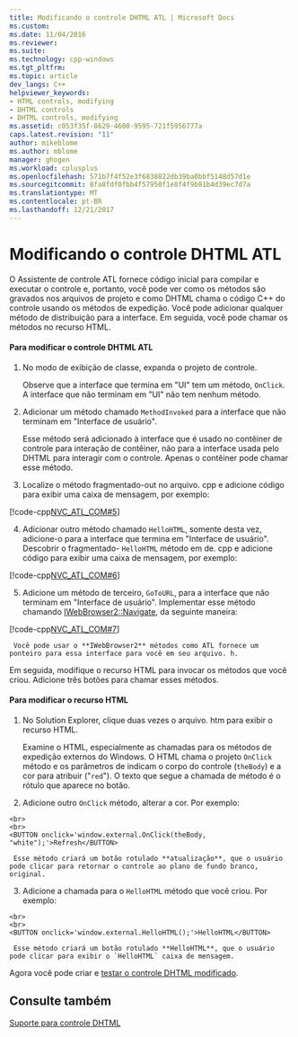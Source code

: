 ```yaml
---
title: Modificando o controle DHTML ATL | Microsoft Docs
ms.custom: 
ms.date: 11/04/2016
ms.reviewer: 
ms.suite: 
ms.technology: cpp-windows
ms.tgt_pltfrm: 
ms.topic: article
dev_langs: C++
helpviewer_keywords:
- HTML controls, modifying
- DHTML controls
- DHTML controls, modifying
ms.assetid: c053f35f-8629-4600-9595-721f5956777a
caps.latest.revision: "11"
author: mikeblome
ms.author: mblome
manager: ghogen
ms.workload: cplusplus
ms.openlocfilehash: 571b7f4f52e3f6838822db39ba0bbf5148d57d1e
ms.sourcegitcommit: 8fa8fdf0fbb4f57950f1e8f4f9b81b4d39ec7d7a
ms.translationtype: MT
ms.contentlocale: pt-BR
ms.lasthandoff: 12/21/2017
---
```

# <a name="modifying-the-atl-dhtml-control"></a>Modificando o controle DHTML ATL
O Assistente de controle ATL fornece código inicial para compilar e executar o controle e, portanto, você pode ver como os métodos são gravados nos arquivos de projeto e como DHTML chama o código C++ do controle usando os métodos de expedição. Você pode adicionar qualquer método de distribuição para a interface. Em seguida, você pode chamar os métodos no recurso HTML.  
  
#### <a name="to-modify-the-atl-dhtml-control"></a>Para modificar o controle DHTML ATL  
  
1.  No modo de exibição de classe, expanda o projeto de controle.  
  
     Observe que a interface que termina em "UI" tem um método, `OnClick`. A interface que não terminam em "UI" não tem nenhum método.  
  
2.  Adicionar um método chamado `MethodInvoked` para a interface que não terminam em "Interface de usuário".  
  
     Esse método será adicionado à interface que é usado no contêiner de controle para interação de contêiner, não para a interface usada pelo DHTML para interagir com o controle. Apenas o contêiner pode chamar esse método.  
  
3.  Localize o método fragmentado-out no arquivo. cpp e adicione código para exibir uma caixa de mensagem, por exemplo:  
  
 [!code-cpp[NVC_ATL_COM#5](../atl/codesnippet/cpp/modifying-the-atl-dhtml-control_1.cpp)]  
  
4.  Adicionar outro método chamado `HelloHTML`, somente desta vez, adicione-o para a interface que termina em "Interface de usuário". Descobrir o fragmentado- `HelloHTML` método em de. cpp e adicione código para exibir uma caixa de mensagem, por exemplo:  
  
 [!code-cpp[NVC_ATL_COM#6](../atl/codesnippet/cpp/modifying-the-atl-dhtml-control_2.cpp)]  
  
5.  Adicione um método de terceiro, `GoToURL`, para a interface que não terminam em "Interface de usuário". Implementar esse método chamando [IWebBrowser2::Navigate](https://msdn.microsoft.com/library/aa752133.aspx), da seguinte maneira:  
  
 [!code-cpp[NVC_ATL_COM#7](../atl/codesnippet/cpp/modifying-the-atl-dhtml-control_3.cpp)]  
  
     Você pode usar o **IWebBrowser2** métodos como ATL fornece um ponteiro para essa interface para você em seu arquivo. h.  
  
 Em seguida, modifique o recurso HTML para invocar os métodos que você criou. Adicione três botões para chamar esses métodos.  
  
#### <a name="to-modify-the-html-resource"></a>Para modificar o recurso HTML  
  
1.  No Solution Explorer, clique duas vezes o arquivo. htm para exibir o recurso HTML.  
  
     Examine o HTML, especialmente as chamadas para os métodos de expedição externos do Windows. O HTML chama o projeto `OnClick` método e os parâmetros de indicam o corpo do controle (`theBody`) e a cor para atribuir ("`red`"). O texto que segue a chamada de método é o rótulo que aparece no botão.  
  
2.  Adicione outro `OnClick` método, alterar a cor. Por exemplo:  
  
 ```  
 <br>  
 <br>  
 <BUTTON onclick='window.external.OnClick(theBody, "white");'>Refresh</BUTTON>  
 ```  
  
     Esse método criará um botão rotulado **atualização**, que o usuário pode clicar para retornar o controle ao plano de fundo branco, original.  
  
3.  Adicione a chamada para o `HelloHTML` método que você criou. Por exemplo:  
  
 ```  
 <br>  
 <br>  
 <BUTTON onclick='window.external.HelloHTML();'>HelloHTML</BUTTON>  
 ```  
  
     Esse método criará um botão rotulado **HelloHTML**, que o usuário pode clicar para exibir o `HelloHTML` caixa de mensagem.  
  
 Agora você pode criar e [testar o controle DHTML modificado](../atl/testing-the-modified-atl-dhtml-control.md).  
  
## <a name="see-also"></a>Consulte também  
 [Suporte para controle DHTML](../atl/atl-support-for-dhtml-controls.md)

